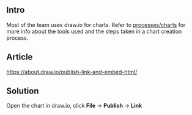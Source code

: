 ## Intro
Most of the team uses draw.io for charts. Refer to [processes/charts](../processes/charts.md) for more info about the tools used and the steps taken in a chart creation process.

## Article
https://about.draw.io/publish-link-and-embed-html/

## Solution
Open the chart in draw.io, click **File** → **Publish** → **Link**